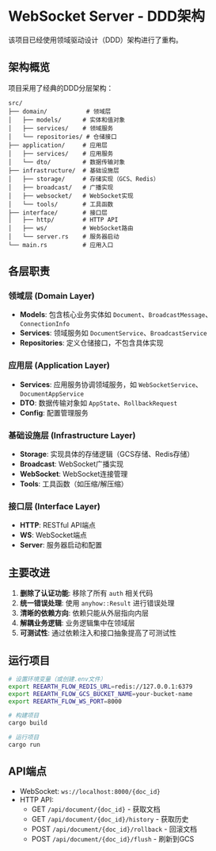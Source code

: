 # WebSocket Server - DDD架构

该项目已经使用领域驱动设计（DDD）架构进行了重构。

## 架构概览

项目采用了经典的DDD分层架构：

```
src/
├── domain/           # 领域层
│   ├── models/      # 实体和值对象
│   ├── services/    # 领域服务
│   └── repositories/ # 仓储接口
├── application/     # 应用层
│   ├── services/    # 应用服务
│   └── dto/         # 数据传输对象
├── infrastructure/  # 基础设施层
│   ├── storage/     # 存储实现（GCS、Redis）
│   ├── broadcast/   # 广播实现
│   ├── websocket/   # WebSocket实现
│   └── tools/       # 工具函数
├── interface/       # 接口层
│   ├── http/        # HTTP API
│   ├── ws/          # WebSocket路由
│   └── server.rs    # 服务器启动
└── main.rs          # 应用入口
```

## 各层职责

### 领域层 (Domain Layer)
- **Models**: 包含核心业务实体如 `Document`、`BroadcastMessage`、`ConnectionInfo`
- **Services**: 领域服务如 `DocumentService`、`BroadcastService`
- **Repositories**: 定义仓储接口，不包含具体实现

### 应用层 (Application Layer)
- **Services**: 应用服务协调领域服务，如 `WebSocketService`、`DocumentAppService`
- **DTO**: 数据传输对象如 `AppState`、`RollbackRequest`
- **Config**: 配置管理服务

### 基础设施层 (Infrastructure Layer)
- **Storage**: 实现具体的存储逻辑（GCS存储、Redis存储）
- **Broadcast**: WebSocket广播实现
- **WebSocket**: WebSocket连接管理
- **Tools**: 工具函数（如压缩/解压缩）

### 接口层 (Interface Layer)
- **HTTP**: RESTful API端点
- **WS**: WebSocket端点
- **Server**: 服务器启动和配置

## 主要改进

1. **删除了认证功能**: 移除了所有 `auth` 相关代码
2. **统一错误处理**: 使用 `anyhow::Result` 进行错误处理
3. **清晰的依赖方向**: 依赖只能从外层指向内层
4. **解耦业务逻辑**: 业务逻辑集中在领域层
5. **可测试性**: 通过依赖注入和接口抽象提高了可测试性

## 运行项目

```bash
# 设置环境变量（或创建.env文件）
export REEARTH_FLOW_REDIS_URL=redis://127.0.0.1:6379
export REEARTH_FLOW_GCS_BUCKET_NAME=your-bucket-name
export REEARTH_FLOW_WS_PORT=8000

# 构建项目
cargo build

# 运行项目
cargo run
```

## API端点

- WebSocket: `ws://localhost:8000/{doc_id}`
- HTTP API:
  - GET `/api/document/{doc_id}` - 获取文档
  - GET `/api/document/{doc_id}/history` - 获取历史
  - POST `/api/document/{doc_id}/rollback` - 回滚文档
  - POST `/api/document/{doc_id}/flush` - 刷新到GCS 